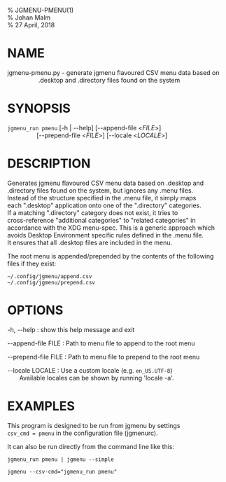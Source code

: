 % JGMENU-PMENU(1)  
% Johan Malm  
% 27 April, 2018  

# NAME

jgmenu-pmenu.py - generate jgmenu flavoured CSV menu data based on  
                  .desktop and .directory files found on the system  

# SYNOPSIS

`jgmenu_run pmenu` \[-h | --help] \[--append-file <*FILE*>]  
                 \[--prepend-file <*FILE*>] \[--locale <*LOCALE*>]  

# DESCRIPTION

Generates jgmenu flavoured CSV menu data based on .desktop and  
.directory files found on the system, but ignores any .menu files.  
Instead of the structure specified in the .menu file, it simply maps  
each ".desktop" application onto one of the ".directory" categories.  
If a matching ".directory" category does not exist, it tries to  
cross-reference "additional categories" to "related categories" in  
accordance with the XDG menu-spec. This is a generic approach which  
avoids Desktop Environment specific rules defined in the .menu file.  
It ensures that all .desktop files are included in the menu.  

The root menu is appended/prepended by the contents of the following  
files if they exist:

    ~/.config/jgmenu/append.csv  
    ~/.config/jgmenu/prepend.csv  

# OPTIONS

\-h, --help
:   show this help message and exit

\--append-file FILE
:   Path to menu file to append to the root menu  

\--prepend-file FILE
:   Path to menu file to prepend to the root menu  

\--locale LOCALE
:   Use a custom locale (e.g. `en_US.UTF-8`)  
       Available locales can be shown by running 'locale -a'.  

# EXAMPLES

This program is designed to be run from jgmenu by settings  
`csv_cmd = pmenu` in the configuration file (jgmenurc).  

It can also be run directly from the command line like this:  

    jgmenu_run pmenu | jgmenu --simple

    jgmenu --csv-cmd="jgmenu_run pmenu"
